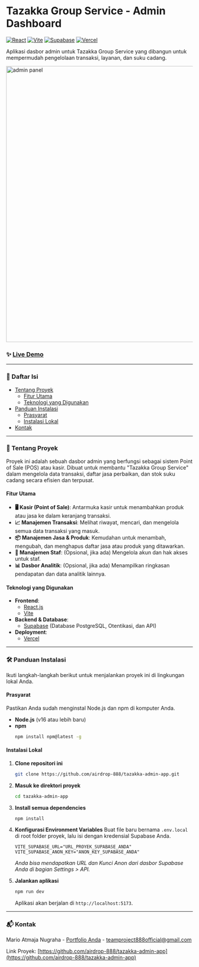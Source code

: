 # Tazakka Group Service - Admin Dashboard

[![React](https://img.shields.io/badge/React-20232A?style=for-the-badge&logo=react&logoColor=61DAFB)](https://reactjs.org/)
[![Vite](https://img.shields.io/badge/Vite-646CFF?style=for-the-badge&logo=vite&logoColor=FFFFFF)](https://vitejs.dev/)
[![Supabase](https://img.shields.io/badge/Supabase-3ECF8E?style=for-the-badge&logo=supabase&logoColor=FFFFFF)](https://supabase.io/)
[![Vercel](https://img.shields.io/badge/Vercel-000000?style=for-the-badge&logo=vercel&logoColor=white)](https://vercel.com/)

Aplikasi dasbor admin untuk Tazakka Group Service yang dibangun untuk mempermudah pengelolaan transaksi, layanan, dan suku cadang.

<img width="1599" height="745" alt="admin panel" src="https://github.com/user-attachments/assets/2441468a-0574-4b5a-933b-16b406266918" />

### ✨ [Live Demo](https://tazakka-admin-app.vercel.app/)

---

### 📝 Daftar Isi

- [Tentang Proyek](#tentang-proyek)
  - [Fitur Utama](#fitur-utama)
  - [Teknologi yang Digunakan](#teknologi-yang-digunakan)
- [Panduan Instalasi](#panduan-instalasi)
  - [Prasyarat](#prasyarat)
  - [Instalasi Lokal](#instalasi-lokal)
- [Kontak](#kontak)

---

### 🚀 Tentang Proyek

Proyek ini adalah sebuah dasbor admin yang berfungsi sebagai sistem Point of Sale (POS) atau kasir. Dibuat untuk membantu "Tazakka Group Service" dalam mengelola data transaksi, daftar jasa perbaikan, dan stok suku cadang secara efisien dan terpusat.

#### Fitur Utama

-   **🖥️ Kasir (Point of Sale)**: Antarmuka kasir untuk menambahkan produk atau jasa ke dalam keranjang transaksi.
-   **📈 Manajemen Transaksi**: Melihat riwayat, mencari, dan mengelola semua data transaksi yang masuk.
-   **📦 Manajemen Jasa & Produk**: Kemudahan untuk menambah, mengubah, dan menghapus daftar jasa atau produk yang ditawarkan.
-   **👥 Manajemen Staf**: (Opsional, jika ada) Mengelola akun dan hak akses untuk staf.
-   **📊 Dasbor Analitik**: (Opsional, jika ada) Menampilkan ringkasan pendapatan dan data analitik lainnya.

#### Teknologi yang Digunakan

-   **Frontend**:
    -   [React.js](https://reactjs.org/)
    -   [Vite](https://vitejs.dev/)
-   **Backend & Database**:
    -   [Supabase](https://supabase.io/) (Database PostgreSQL, Otentikasi, dan API)
-   **Deployment**:
    -   [Vercel](https://vercel.com/)

---

### 🛠️ Panduan Instalasi

Ikuti langkah-langkah berikut untuk menjalankan proyek ini di lingkungan lokal Anda.

#### Prasyarat

Pastikan Anda sudah menginstal Node.js dan npm di komputer Anda.
-   **Node.js** (v16 atau lebih baru)
-   **npm**
    ```sh
    npm install npm@latest -g
    ```

#### Instalasi Lokal

1.  **Clone repositori ini**
    ```sh
    git clone https://github.com/airdrop-888/tazakka-admin-app.git
    ```
2.  **Masuk ke direktori proyek**
    ```sh
    cd tazakka-admin-app
    ```
3.  **Install semua dependencies**
    ```sh
    npm install
    ```
4.  **Konfigurasi Environment Variables**
    Buat file baru bernama `.env.local` di root folder proyek, lalu isi dengan kredensial Supabase Anda.
    ```env
    VITE_SUPABASE_URL="URL_PROYEK_SUPABASE_ANDA"
    VITE_SUPABASE_ANON_KEY="ANON_KEY_SUPABASE_ANDA"
    ```
    *Anda bisa mendapatkan URL dan Kunci Anon dari dasbor Supabase Anda di bagian Settings > API.*

5.  **Jalankan aplikasi**
    ```sh
    npm run dev
    ```
    Aplikasi akan berjalan di `http://localhost:5173`.

---

### 📬 Kontak

Mario Atmaja Nugraha - [Portfolio Anda]([https://link-portfolio.com](https://github.com/airdrop-888)) - teamproject888official@gmail.com

Link Proyek: [https://github.com/airdrop-888/tazakka-admin-app](https://github.com/airdrop-888/tazakka-admin-app)
